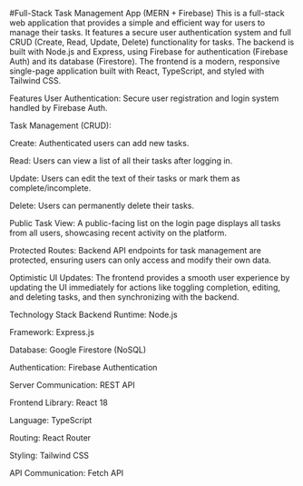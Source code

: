 #Full-Stack Task Management App (MERN + Firebase)
This is a full-stack web application that provides a simple and efficient way for users to manage their tasks. It features a secure user authentication system and full CRUD (Create, Read, Update, Delete) functionality for tasks. The backend is built with Node.js and Express, using Firebase for authentication (Firebase Auth) and its database (Firestore). The frontend is a modern, responsive single-page application built with React, TypeScript, and styled with Tailwind CSS.

Features
User Authentication: Secure user registration and login system handled by Firebase Auth.

Task Management (CRUD):

Create: Authenticated users can add new tasks.

Read: Users can view a list of all their tasks after logging in.

Update: Users can edit the text of their tasks or mark them as complete/incomplete.

Delete: Users can permanently delete their tasks.

Public Task View: A public-facing list on the login page displays all tasks from all users, showcasing recent activity on the platform.

Protected Routes: Backend API endpoints for task management are protected, ensuring users can only access and modify their own data.

Optimistic UI Updates: The frontend provides a smooth user experience by updating the UI immediately for actions like toggling completion, editing, and deleting tasks, and then synchronizing with the backend.

Technology Stack
Backend
Runtime: Node.js

Framework: Express.js

Database: Google Firestore (NoSQL)

Authentication: Firebase Authentication

Server Communication: REST API

Frontend
Library: React 18

Language: TypeScript

Routing: React Router

Styling: Tailwind CSS

API Communication: Fetch API
